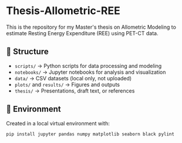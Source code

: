 # Thesis-Allometric-REE

This is the repository for my Master's thesis on Allometric Modeling to estimate Resting Energy Expenditure (REE) using PET-CT data.

## 📁 Structure

- `scripts/` → Python scripts for data processing and modeling
- `notebooks/` → Jupyter notebooks for analysis and visualization
- `data/` → CSV datasets (local only, not uploaded)
- `plots/` and `results/` → Figures and outputs
- `thesis/` → Presentations, draft text, or references

## 📌 Environment

Created in a local virtual environment with:

```bash
pip install jupyter pandas numpy matplotlib seaborn black pylint
